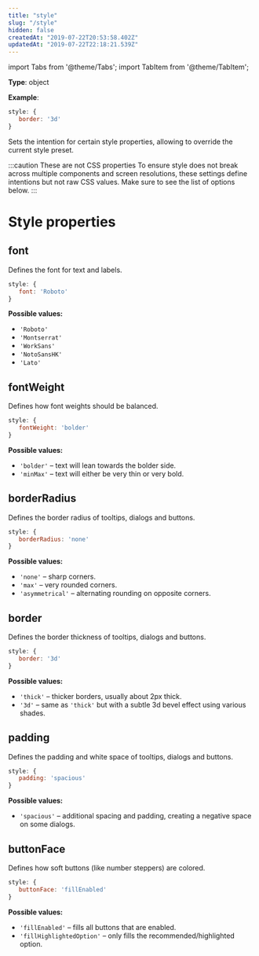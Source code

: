 ```yaml
---
title: "style"
slug: "/style"
hidden: false
createdAt: "2019-07-22T20:53:58.402Z"
updatedAt: "2019-07-22T22:18:21.539Z"
---
```


import Tabs from '@theme/Tabs';
import TabItem from '@theme/TabItem';

**Type**: object  

**Example**:
```javascript
style: {
   border: '3d'
}
```

Sets the intention for certain style properties, allowing to override the current style preset.

:::caution These are not CSS properties
To ensure style does not break across multiple components and screen resolutions, these settings define intentions but not raw CSS values. Make sure to see the list of options below.
:::

# Style properties

## font

Defines the font for text and labels.

```javascript
style: {
   font: 'Roboto'
}
```

**Possible values:** 
- `'Roboto'`
- `'Montserrat'`
- `'WorkSans'`
- `'NotoSansHK'`
- `'Lato'`


## fontWeight

Defines how font weights should be balanced.

```javascript
style: {
   fontWeight: 'bolder'
}
```

**Possible values:** 
- `'bolder'` – text will lean towards the bolder side.
- `'minMax'` – text will either be very thin or very bold.


## borderRadius

Defines the border radius of tooltips, dialogs and buttons.

```javascript
style: {
   borderRadius: 'none'
}
```

**Possible values:** 
- `'none'` – sharp corners.
- `'max'` – very rounded corners.
- `'asymmetrical'` – alternating rounding on opposite corners.


## border

Defines the border thickness of tooltips, dialogs and buttons.

```javascript
style: {
   border: '3d'
}
```

**Possible values:** 
- `'thick'` – thicker borders, usually about 2px thick.
- `'3d'` – same as `'thick'` but with a subtle 3d bevel effect using various shades.


## padding

Defines the padding and white space of tooltips, dialogs and buttons.

```javascript
style: {
   padding: 'spacious'
}
```

**Possible values:** 
- `'spacious'` – additional spacing and padding, creating a negative space on some dialogs.


## buttonFace

Defines how soft buttons (like number steppers) are colored.

```javascript
style: {
   buttonFace: 'fillEnabled'
}
```

**Possible values:** 
- `'fillEnabled'` – fills all buttons that are enabled.
- `'fillHighlightedOption'` – only fills the recommended/highlighted option.
